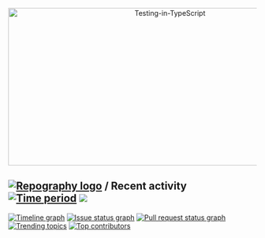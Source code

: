 <p align="center">
<img src="https://socialify.git.ci/YashNuhash/Testing-in-TypeScript/image?description=1&descriptionEditable=&font=Raleway&forks=1&issues=1&language=1&name=1&owner=1&pattern=Floating%20Cogs&pulls=1&stargazers=1&theme=Light" alt="Testing-in-TypeScript" width="640" height="320" />
</p>

## [![Repography logo](https://images.repography.com/logo.svg)](https://repography.com) / Recent activity [![Time period](https://images.repography.com/38382785/YashNuhash/Testing-in-TypeScript/recent-activity/uKxU-y3lrYzfoYcMR6m__SMEH75niPcwRLEldELXhIU/TfUtZ6nWbq5pTfh2jWkuktNY_qb-45aqjWuj07sKisg_badge.svg)](https://repography.com) ![](https://i.imgur.com/waxVImv.png)
[![Timeline graph](https://images.repography.com/38382785/YashNuhash/Testing-in-TypeScript/recent-activity/uKxU-y3lrYzfoYcMR6m__SMEH75niPcwRLEldELXhIU/TfUtZ6nWbq5pTfh2jWkuktNY_qb-45aqjWuj07sKisg_timeline.svg)](https://github.com/YashNuhash/Testing-in-TypeScript/commits)
[![Issue status graph](https://images.repography.com/38382785/YashNuhash/Testing-in-TypeScript/recent-activity/uKxU-y3lrYzfoYcMR6m__SMEH75niPcwRLEldELXhIU/TfUtZ6nWbq5pTfh2jWkuktNY_qb-45aqjWuj07sKisg_issues.svg)](https://github.com/YashNuhash/Testing-in-TypeScript/issues)
[![Pull request status graph](https://images.repography.com/38382785/YashNuhash/Testing-in-TypeScript/recent-activity/uKxU-y3lrYzfoYcMR6m__SMEH75niPcwRLEldELXhIU/TfUtZ6nWbq5pTfh2jWkuktNY_qb-45aqjWuj07sKisg_prs.svg)](https://github.com/YashNuhash/Testing-in-TypeScript/pulls)
[![Trending topics](https://images.repography.com/38382785/YashNuhash/Testing-in-TypeScript/recent-activity/uKxU-y3lrYzfoYcMR6m__SMEH75niPcwRLEldELXhIU/TfUtZ6nWbq5pTfh2jWkuktNY_qb-45aqjWuj07sKisg_words.svg)](https://github.com/YashNuhash/Testing-in-TypeScript/commits)
[![Top contributors](https://images.repography.com/38382785/YashNuhash/Testing-in-TypeScript/recent-activity/uKxU-y3lrYzfoYcMR6m__SMEH75niPcwRLEldELXhIU/TfUtZ6nWbq5pTfh2jWkuktNY_qb-45aqjWuj07sKisg_users.svg)](https://github.com/YashNuhash/Testing-in-TypeScript/graphs/contributors)


